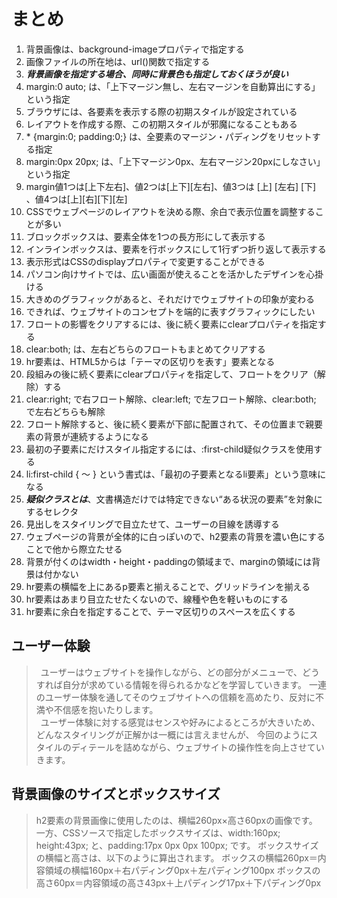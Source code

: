 # まとめ
1. 背景画像は、background-imageプロパティで指定する
2. 画像ファイルの所在地は、url()関数で指定する
3. ***背景画像を指定する場合、同時に背景色も指定しておくほうが良い***
4. margin:0 auto; は、「上下マージン無し、左右マージンを自動算出にする」という指定
5. ブラウザには、各要素を表示する際の初期スタイルが設定されている
6. レイアウトを作成する際、この初期スタイルが邪魔になることもある
7. \* {margin:0; padding:0;} は、全要素のマージン・パディングをリセットする指定
8. margin:0px 20px; は、「上下マージン0px、左右マージン20pxにしなさい」という指定
9. margin値1つは[上下左右]、値2つは[上下][左右]、値3つは [上] [左右] [下] 、値4つは[上][右][下][左]
10. CSSでウェブページのレイアウトを決める際、余白で表示位置を調整することが多い
11. ブロックボックスは、要素全体を1つの長方形にして表示する
12. インラインボックスは、要素を行ボックスにして1行ずつ折り返して表示する
13. 表示形式はCSSのdisplayプロパティで変更することができる
14. パソコン向けサイトでは、広い画面が使えることを活かしたデザインを心掛ける
15. 大きめのグラフィックがあると、それだけでウェブサイトの印象が変わる
16. できれば、ウェブサイトのコンセプトを端的に表すグラフィックにしたい
17. フロートの影響をクリアするには、後に続く要素にclearプロパティを指定する
18. clear:both; は、左右どちらのフロートもまとめてクリアする
19. hr要素は、HTML5からは「テーマの区切りを表す」要素となる
20. 段組みの後に続く要素にclearプロパティを指定して、フロートをクリア（解除）する
21. clear:right; で右フロート解除、clear:left; で左フロート解除、clear:both; で左右どちらも解除
22. フロート解除すると、後に続く要素が下部に配置されて、その位置まで親要素の背景が連続するようになる
23. 最初の子要素にだけスタイル指定するには、:first-child疑似クラスを使用する
24. li:first-child { ～ } という書式は、「最初の子要素となるli要素」という意味になる
25. ***疑似クラスとは***、文書構造だけでは特定できない“ある状況の要素”を対象にするセレクタ
26. 見出しをスタイリングで目立たせて、ユーザーの目線を誘導する
27. ウェブページの背景が全体的に白っぽいので、h2要素の背景を濃い色にすることで他から際立たせる
28. 背景が付くのはwidth・height・paddingの領域まで、marginの領域には背景は付かない
29. hr要素の横幅を上にあるp要素と揃えることで、グリッドラインを揃える
30. hr要素はあまり目立たせたくないので、線種や色を軽いものにする
31. hr要素に余白を指定することで、テーマ区切りのスペースを広くする

## ユーザー体験
>&ensp;ユーザーはウェブサイトを操作しながら、どの部分がメニューで、どうすれば自分が求めている情報を得られるかなどを学習していきます。 一連のユーザー体験を通してそのウェブサイトへの信頼を高めたり、反対に不満や不信感を抱いたりします。<br>
&ensp;ユーザー体験に対する感覚はセンスや好みによるところが大きいため、どんなスタイリングが正解かは一概には言えませんが、 今回のようにスタイルのディテールを詰めながら、ウェブサイトの操作性を向上させていきます。

## 背景画像のサイズとボックスサイズ
>h2要素の背景画像に使用したのは、横幅260px×高さ60pxの画像です。 一方、CSSソースで指定したボックスサイズは、width:160px; height:43px; と、padding:17px 0px 0px 100px; です。 ボックスサイズの横幅と高さは、以下のように算出されます。
ボックスの横幅260px＝内容領域の横幅160px＋右パディング0px＋左パディング100px
ボックスの高さ60px＝内容領域の高さ43px＋上パディング17px＋下パディング0px